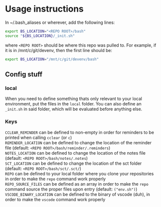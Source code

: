# Usage instructions
In ~/.bash_aliases or wherever, add the following lines:
```bash
export BS_LOCATION="<REPO ROOT>/bash"
source "${BS_LOCATION}/_init.sh"
```
where `<REPO ROOT>` should be where this repo was pulled to. For example, if it is in /mnt/c/git/devenv, then the first line should be:
```bash
export BS_LOCATION="/mnt/c/git/devenv/bash"
```

## Config stuff
### local
When you need to define something thats only relevant to your local environment, put the files in the `local` folder. You can also define an `_init.sh` in said folder, which will be evaluated before anything else.

### Keys
`CCLEAR_REMINDER` can be defined to non-empty in order for reminders to be printed when calling `cclear` (or `c`)  
`REMINDER_LOCATION` can be defined to change the location of the reminder file (default: `<REPO ROOT>/bash/reminder/.reminders`)  
`NOTES_LOCATION` can be defined to change the location of the notes file (default: `<REPO ROOT>/bash/notes/.notes`)  
`SCT_LOCATION` can be defined to change the location of the sct folder (default: `<REPO ROOT>/bash/sct/.sct/`)  
`REPO` can be defined to your local folder where you clone your repositories in order to make the `repo` command work properly  
`REPO_SOURCE_FILES` can be defined as an array in order to make the `repo` command source the proper files upon entry (default: `("env.sh")`)  
`VSCODE_BINARY_LOCATION` can be defined to the binary of vscode (duh), in order to make the `vscode` command work properly  
